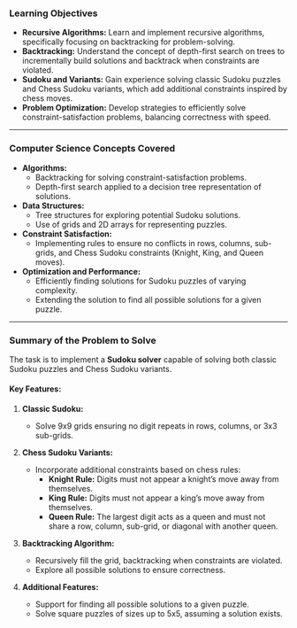 ### **Learning Objectives**
- **Recursive Algorithms:** Learn and implement recursive algorithms, specifically focusing on backtracking for problem-solving.
- **Backtracking:** Understand the concept of depth-first search on trees to incrementally build solutions and backtrack when constraints are violated.
- **Sudoku and Variants:** Gain experience solving classic Sudoku puzzles and Chess Sudoku variants, which add additional constraints inspired by chess moves.
- **Problem Optimization:** Develop strategies to efficiently solve constraint-satisfaction problems, balancing correctness with speed.

---

### **Computer Science Concepts Covered**
- **Algorithms:**
  - Backtracking for solving constraint-satisfaction problems.
  - Depth-first search applied to a decision tree representation of solutions.
- **Data Structures:**
  - Tree structures for exploring potential Sudoku solutions.
  - Use of grids and 2D arrays for representing puzzles.
- **Constraint Satisfaction:**
  - Implementing rules to ensure no conflicts in rows, columns, sub-grids, and Chess Sudoku constraints (Knight, King, and Queen moves).
- **Optimization and Performance:**
  - Efficiently finding solutions for Sudoku puzzles of varying complexity.
  - Extending the solution to find all possible solutions for a given puzzle.

---

### **Summary of the Problem to Solve**
The task is to implement a **Sudoku solver** capable of solving both classic Sudoku puzzles and Chess Sudoku variants. 

#### Key Features:
1. **Classic Sudoku:**
   - Solve 9x9 grids ensuring no digit repeats in rows, columns, or 3x3 sub-grids.

2. **Chess Sudoku Variants:**
   - Incorporate additional constraints based on chess rules:
     - **Knight Rule:** Digits must not appear a knight’s move away from themselves.
     - **King Rule:** Digits must not appear a king’s move away from themselves.
     - **Queen Rule:** The largest digit acts as a queen and must not share a row, column, sub-grid, or diagonal with another queen.

3. **Backtracking Algorithm:**
   - Recursively fill the grid, backtracking when constraints are violated.
   - Explore all possible solutions to ensure correctness.

4. **Additional Features:**
   - Support for finding all possible solutions to a given puzzle.
   - Solve square puzzles of sizes up to 5x5, assuming a solution exists.
